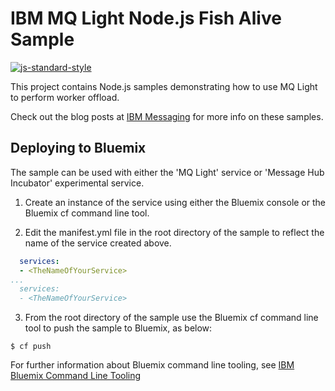 # IBM MQ Light Node.js Fish Alive Sample

[![js-standard-style](https://img.shields.io/badge/code%20style-standard-brightgreen.svg?style=flat-square)](https://github.com/feross/standard)

This project contains Node.js samples demonstrating how to use MQ Light to
perform worker offload.

Check out the blog posts at [IBM Messaging](https://developer.ibm.com/messaging/blogs/)
for more info on these samples.

## Deploying to Bluemix

The sample can be used with either the 'MQ Light' service or 'Message Hub
Incubator' experimental service.

1.  Create an instance of the service using either the Bluemix console or the
    Bluemix cf command line tool.

2.  Edit the manifest.yml file in the root directory of the sample to reflect
    the name of the service created above.

 ```yml
   services:
   - <TheNameOfYourService>
 ...
   services:
   - <TheNameOfYourService>
 ```

3. From the root directory of the sample use the Bluemix cf command line
   tool to push the sample to Bluemix, as below:
 ```
 $ cf push
 ```

For further information about Bluemix command line tooling, see
[IBM Bluemix Command Line Tooling](https://www.ng.bluemix.net/docs/starters/install_cli.html)

